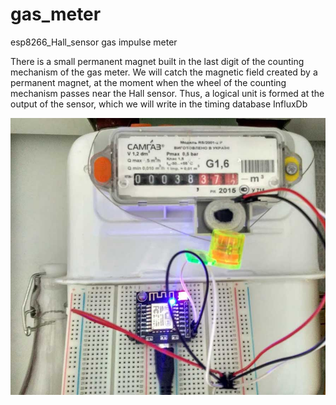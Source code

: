# gas_meter
esp8266_Hall_sensor gas impulse meter

There is a small permanent magnet built in the last digit of the counting mechanism of the gas meter. We will catch the magnetic field created by a permanent magnet, at the moment when the wheel of the counting mechanism passes near the Hall sensor.
Thus, a logical unit is formed at the output of the sensor, which we will write in the timing database InfluxDb



!["Gas meter with Hall sensor A3144](gas_meter1.jpg?raw=true "Gas meter with Hall sensor A3144")

